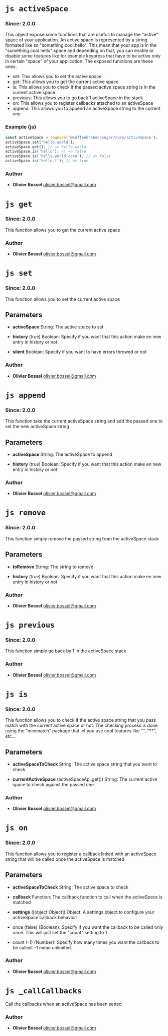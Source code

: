 

<!-- @namespace    sugar.js.core -->

# ```js activeSpace ```
### Since: 2.0.0

This object expose some functions that are usefull to manage the "active" space of your application.
An active space is represented by a string formated like so "something.cool.hello". This mean that your app is
in the "something.cool.hello" space and depending on that, you can enable or disable some features like for example
keypress that have to be active only in certain "space" of your application.
The exposed functions are these ones:
- set: This allows you to set the active space
- get: This allows you to get the current active space
- is: This allows you to check if the passed active space string is in the current active space
- previous: This allows you to go back 1 activeSpace in the stack
- on: This allows you to register callbacks attached to an activeSpace
- append: This allows you to append an activeSpace string to the current one


### Example (js)

```js
const activeSpace = require('@coffeekraken/sugar/core/activeSpace');
activeSpace.set('hello.world');
activeSpace.get(); // => hello.world
activeSpace.is('hello'); // => false
activeSpace.is('hello.world.coco'); // => false
activeSpace.is('hello.*'); // => true
```


### Author
- **Olivier Bossel** <a href="mailto:olivier.bossel@gmail.com">olivier.bossel@gmail.com</a> 





# ```js get ```
### Since: 2.0.0

This function allows you to get the current active space




### Author
- **Olivier Bossel** <a href="mailto:olivier.bossel@gmail.com">olivier.bossel@gmail.com</a> 





# ```js set ```
### Since: 2.0.0

This function allows you to set the current active space

## Parameters

- **activeSpace**  String: The active space to set

- **history** (true) Boolean: Specify if you want that this action make en new entry in history or not

- **silent**  Boolean: Specify if you want to have errors throwed or not




### Author
- **Olivier Bossel** <a href="mailto:olivier.bossel@gmail.com">olivier.bossel@gmail.com</a> 





# ```js append ```
### Since: 2.0.0

This function take the current activeSpace string and add the passed one to set the new activeSpace string

## Parameters

- **activeSpace**  String: The activeSpace to append

- **history** (true) Boolean: Specify if you want that this action make en new entry in history or not




### Author
- **Olivier Bossel** <a href="mailto:olivier.bossel@gmail.com">olivier.bossel@gmail.com</a> 





# ```js remove ```
### Since: 2.0.0

This function simply remove the passed string from the activeSpace stack

## Parameters

- **toRemove**  String: The string to remove

- **history** (true) Boolean: Specify if you want that this action make en new entry in history or not




### Author
- **Olivier Bossel** <a href="mailto:olivier.bossel@gmail.com">olivier.bossel@gmail.com</a> 





# ```js previous ```
### Since: 2.0.0

This function simply go back by 1 in the activeSpace stack




### Author
- **Olivier Bossel** <a href="mailto:olivier.bossel@gmail.com">olivier.bossel@gmail.com</a> 





# ```js is ```
### Since: 2.0.0

This function allows you to check if the active space string that you pass match with the current active space or not.
The checking process is done using the "minimatch" package that let you use cool features like "", "**", etc...

## Parameters

- **activeSpaceToCheck**  String: The active space string that you want to check

- **currentActiveSpace** (activeSpaceApi.get()) String: The current active space to check against the passed one




### Author
- **Olivier Bossel** <a href="mailto:olivier.bossel@gmail.com">olivier.bossel@gmail.com</a> 





# ```js on ```
### Since: 2.0.0

This function allows you to register a callback linked with an activeSpace string
that will be called once the activeSpace is matched

## Parameters

- **activeSpaceToCheck**  String: The active space to check

- **callback**  Function: The callback function to call when the activeSpace is matched

- **settings** ([object Object]) Object: A settings object to configure your activeSpace callback behavior:
- once (false) {Boolean}: Specify if you want the callback to be called only once. This will just set the "count" setting to 1
- count (-1) {Number}: Specify how many times you want the callback to be called. -1 mean unlimited.




### Author
- **Olivier Bossel** <a href="mailto:olivier.bossel@gmail.com">olivier.bossel@gmail.com</a> 





# ```js _callCallbacks ```


Call the callbacks when an activeSpace has been setted




### Author
- **Olivier Bossel** <a href="mailto:olivier.bossel@gmail.com">olivier.bossel@gmail.com</a> 

